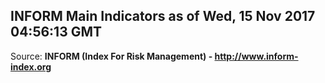 ## INFORM Main Indicators as of Wed, 15 Nov 2017 04:56:13 GMT

Source: **INFORM (Index For Risk Management) - http://www.inform-index.org**